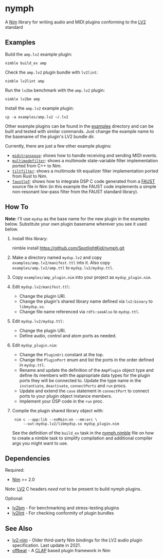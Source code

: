 # nymph

A [Nim] library for writing audio and MIDI plugins conforming to the [LV2]
standard


## Examples

Build the `amp.lv2` example plugin:

    nimble build_ex amp

Check the `amp.lv2` plugin bundle with `lv2lint`:

    nimble lv2lint amp

Run the `lv2bm` benchmark with the `amp.lv2` plugin:

    nimble lv2bm amp

Install the `amp.lv2` example plugin:

    cp -a examples/amp.lv2 ~/.lv2

Other example plugins can be found in the [examples](./examples) directory and
can be built and tested with similar commands. Just change the example name to
the basename of the plugin's LV2 bundle dir.

Currently, there are just a few other example plugins:

* [`miditranspose`](./examples/miditranspose_plugin.nim): shows how to handle
  receiving and sending MIDI events.
* [`multimodefilter`](./examples/multimodefilter_plugin.nim): shows a
  multimode state-variable filter implementation ported from C++ to Nim.
* [`tiltfilter`](./examples/titltfilter_plugin.nim): shows a multimode tilt
  equalizer filter implementation ported from Rust to Nim.
* [`faustlpf`](./examples/faustlpf_plugin.nim): shows how to integrate DSP C
  code generated from a [FAUST] source file in Nim (in this example the FAUST
  code implements a simple non-resonant low-pass filter from the FAUST
  standard library).


## How To

**Note:** I'll use `mydsp` as the base name for the new plugin in the
examples below. Substitute your own plugin basename wherever you see it used
below.

1. Install this library:

      nimble install https://github.com/SpotlightKid/nymph.git

1. Make a directory named `mydsp.lv2` and copy `examples/amp.lv2/manifest.ttl`
    into it. Also copy `examples/amp.lv2/amp.ttl` to `mydsp.lv2/mydsp.ttl`.

1. Copy `examples/amp_plugin.nim` into your project as `mydsp_plugin.nim`.

1. Edit `mydsp.lv2/manifest.ttl`:
   * Change the plugin URI.
   * Change the plugin's shared library name defined via `lv2:binary` to
     `libmydsp.so`.
   * Change file name referenced via `rdfs:seeAlso` to `mydsp.ttl`.

1. Edit `mydsp.lv2/mydsp.ttl`:
   * Change the plugin URI.
   * Define audio, control and atom ports as needed.

1. Edit `mydsp_plugin.nim`:
   * Change the `PluginUri` constant at the top.
   * Change the `PluginPort` enum and list the ports in the order defined in
     `mydsp.ttl`.
   * Rename and update the definition of the `AmpPlugin` object type and
     define its members with the appropriate data types for the plugin ports
     they will be connected to. Update the type name in the `instantiate`,
     `deactivate`, `connectPorts` and `run` procs.
   * Update and extend the `case` statement in `connectPort` to connect ports
     to your plugin object instance members.
   * Implement your DSP code in the `run` proc.

1. Compile the plugin shared library object with:

        nim c --app:lib --noMain:on --mm:arc \
            --out:mydsp.lv2/libmydsp.so mydsp_plugin.nim

   See the definition of the `build_ex` task in the
   [nymph.nimble](./nymph.nimble#L67) file on how to create a nimble task
   to simplify compilation and additional compiler args you might want to use.


## Dependencies

Required:

* [Nim] >= 2.0

Note: [LV2] C headers *need not* to be present to build nymph plugins.

Optional:

* [lv2bm] - For benchmarking and stress-testing plugins
* [lv2lint] - For checking conformity of plugin bundles


## See Also

* [lv2-nim](https://gitlab.com/lpirl/lv2-nim) - Older third-party Nim bindings
  for the LV2 audio plugin specification. Last update in 2021.
* [offbeat](https://github.com/NimAudio/offbeat) - A [CLAP] based plugin
  framework in Nim


[CLAP]: https://cleveraudio.org/
[FAUST]: https://faust.grame.fr/
[LV2]: https://lv2plug.in/
[lv2bm]: https://github.com/moddevices/lv2bm
[lv2lint]: https://git.open-music-kontrollers.ch/~hp/lv2lint
[Nim]: https://nim-lang.org/
